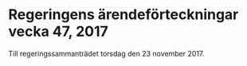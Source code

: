 # Regeringens ärendeförteckningar vecka 47, 2017

Till regeringssammanträdet torsdag den 23 november 2017\.
